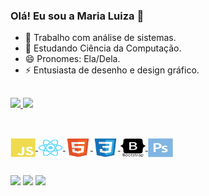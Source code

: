 ### Olá! Eu sou a Maria Luiza 👋
- 🔭 Trabalho com análise de sistemas.
- 🌱 Estudando Ciência da Computação.
- 😄 Pronomes: Ela/Dela.
- ⚡ Entusiasta de desenho e design gráfico.
##

<div>
  <a href="https://github.com/ayurinha">
  <img height="180em" src="https://github-readme-stats.vercel.app/api?username=ayurinha&show_icons=true&theme=material-palenight&include_all_commits=true&count_private=true"/>
  <img height="180em" src="https://github-readme-stats.vercel.app/api/top-langs/?username=ayurinha&layout=compact&langs_count=7&theme=material-palenight"/>
</div>
  
  ##
<div style="display: inline_block"><br>
  <img align="center" alt="Js" height="30" width="40" src="https://raw.githubusercontent.com/devicons/devicon/master/icons/javascript/javascript-plain.svg">
  <img align="center" alt="React" height="30" width="40" src="https://raw.githubusercontent.com/devicons/devicon/master/icons/react/react-original.svg">
  <img align="center" alt="HTML" height="30" width="40" src="https://raw.githubusercontent.com/devicons/devicon/master/icons/html5/html5-original.svg">
  <img align="center" alt="CSS" height="30" width="40" src="https://raw.githubusercontent.com/devicons/devicon/master/icons/css3/css3-original.svg">
  <img align="center" alt="Bootstrap" height="30" width="40" src="https://raw.githubusercontent.com/devicons/devicon/master/icons/bootstrap/bootstrap-plain-wordmark.svg">
  <img align="center" alt="Photoshop" height="30" width="40" src="https://raw.githubusercontent.com/devicons/devicon/master/icons/photoshop/photoshop-plain.svg">
</div>

  ##
  
 <div> 
  <a href="https://fairyayura.tumblr.com/" target="_blank"><img src="https://camo.githubusercontent.com/daa1acc0e703740daff565902d6e577ee13fc999c683cef34e1b328fb651dfe8/68747470733a2f2f696d672e736869656c64732e696f2f62616467652f70686f746f73686f702532302d2532333331413846462e7376673f267374796c653d666f722d7468652d6261646765266c6f676f3d61646f626525323070686f746f73686f70266c6f676f436f6c6f723d7768697465" target="_blank"></a>
  <a href="mailto:maria.marcelino@sou.unifal-mg.edu.br" target="_blank"><img src="https://img.shields.io/badge/Gmail-D14836?style=for-the-badge&logo=gmail&logoColor=white" target="_blank"></a>
 <a href="https://open.spotify.com/user/mariesslu?si=ba85619ee55341ae" target="_blank"><img src="https://img.shields.io/badge/Spotify-1ED760?&style=for-the-badge&logo=spotify&logoColor=white" target="_blank"></a>
 
</div>
  
